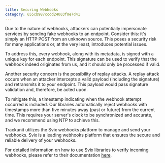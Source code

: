 ```yaml
---
title: Securing Webhooks
category: 655cb987ccdd24003f0e7d41
---
```

Due to the nature of webhooks, attackers can potentially impersonate services by sending fake webhooks to an endpoint. Consider this: it's simply an HTTP POST from an unknown source. This poses a security risk for many applications or, at the very least, introduces potential issues.

To address this, every webhook, along with its metadata, is signed with a unique key for each endpoint. This signature can be used to verify that the webhook indeed originates from us, and it should only be processed if valid.

Another security concern is the possibility of replay attacks. A replay attack occurs when an attacker intercepts a valid payload (including the signature) and retransmits it to your endpoint. This payload would pass signature validation and, therefore, be acted upon.

To mitigate this, a timestamp indicating when the webhook attempt occurred is included. Our libraries automatically reject webhooks with timestamps more than five minutes away (past or future) from the current time. This requires your server's clock to be synchronized and accurate, and we recommend using NTP to achieve this.

Trackunit utilizes the Svix webhooks platform to manage and send your webhooks. Svix is a leading webhooks platform that ensures the secure and reliable delivery of your webhooks.

For detailed information on how to use Svix libraries to verify incoming webhooks, please refer to their documentation [here](https://docs.svix.com/receiving/verifying-payloads/how).